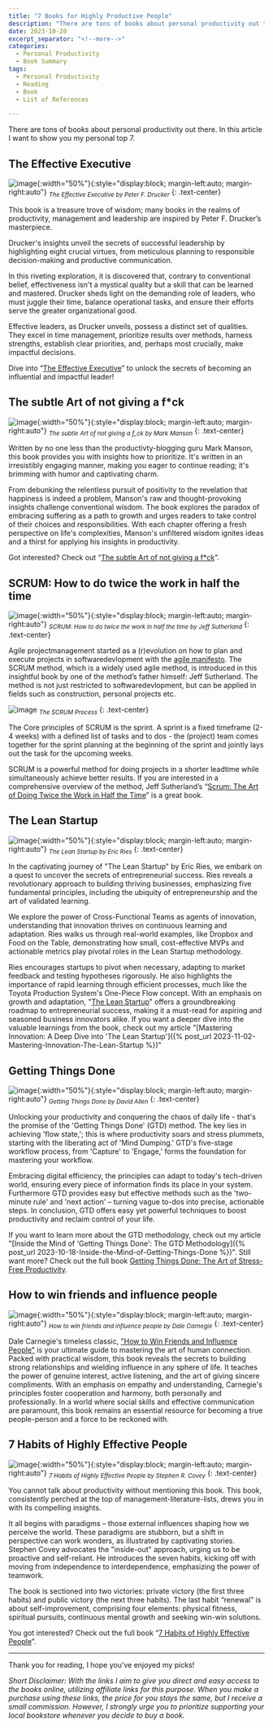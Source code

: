 ```yaml
---
title: "7 Books for Highly Productive People"
description: "There are tons of books about personal productivity out there. In this article I want to show you my personal top 7."
date: 2023-10-20
excerpt_separator: "<!--more-->"
categories:
  - Personal Productivity
  - Book Summary
tags:
  - Personal Productivity
  - Reading
  - Book
  - List of References

---
```

There are tons of books about personal productivity out there. In this article I want to show you my personal top 7.

## The Effective Executive

![image](/assets/images/7_productivity_books_1/book_cover_the_effective_executive.jpg){:width="50%"}{:style="display:block; margin-left:auto; margin-right:auto"}
*<sub>The Effective Executive by Peter F. Drucker</sub>*
{: .text-center}

This book is a treasure trove of wisdom; many books in the realms of productivity, management and leadership are inspired by Peter F. Drucker’s masterpiece.

Drucker's insights unveil the secrets of successful leadership by highlighting eight crucial virtues, from meticulous planning to responsible decision-making and productive communication.

In this riveting exploration, it is discovered that, contrary to conventional belief, effectiveness isn't a mystical quality but a skill that can be learned and mastered. Drucker sheds light on the demanding role of leaders, who must juggle their time, balance operational tasks, and ensure their efforts serve the greater organizational good.

Effective leaders, as Drucker unveils, possess a distinct set of qualities. They excel in time management, prioritize results over methods, harness strengths, establish clear priorities, and, perhaps most crucially, make impactful decisions.

Dive into “[The Effective Executive](https://amzn.to/47g84Tx)” to unlock the secrets of becoming an influential and impactful leader!

## The subtle Art of not giving a f*ck

![image](/assets/images/7_productivity_books_1/book_cover_the_subtle_art.jpg){:width="50%"}{:style="display:block; margin-left:auto; margin-right:auto"}
*<sub>The subtle Art of not giving a f_ck by Mark Manson</sub>*
{: .text-center}

Written by no one less than the productivty-blogging guru Mark Manson, this book provides you with insights how to prioritize. It's written in an irresistibly engaging manner, making you eager to continue reading; it's brimming with humor and captivating charm.

From debunking the relentless pursuit of positivity to the revelation that happiness is indeed a problem, Manson's raw and thought-provoking insights challenge conventional wisdom. The book explores the paradox of embracing suffering as a path to growth and urges readers to take control of their choices and responsibilities. With each chapter offering a fresh perspective on life's complexities, Manson's unfiltered wisdom ignites ideas and a thirst for applying his insights in productivity.

Got interested? Check out “[The subtle Art of not giving a f*ck](https://amzn.to/46BoPIR)”.

## SCRUM: How to do twice the work in half the time

![image](/assets/images/7_productivity_books_1/book_cover_scrum.jpg){:width="50%"}{:style="display:block; margin-left:auto; margin-right:auto"}
*<sub>SCRUM: How to do twice the work in half the time by Jeff Sutherland</sub>*
{: .text-center}

Agile projectmanagement started as a (r)evolution on how to plan and execute projects in softwaredevlopment with the [agile manifesto](https://agilemanifesto.org/). The SCRUM method, which is a widely used agile method, is introduced in this insightful book by one of the method’s father himself: Jeff Sutherland. The method is not just restricted to softwaredevlopment, but can be applied in fields such as construction, personal projects etc.

![image](/assets/images/7_productivity_books_1/SCRUM_Process.jpg)
*<sub>The SCRUM Process</sub>*
{: .text-center}

The Core principles of SCRUM is the sprint. A sprint is a fixed timeframe (2-4 weeks) with a defined list of tasks and to dos - the (project) team comes together for the sprint planning at the beginning of the sprint and jointly lays out the task for the upcoming weeks.

SCRUM is a powerful method for doing projects in a shorter leadtime while simultaneously achieve better results. If you are interested in a comprehensive overview of the method, Jeff Sutherland’s “[Scrum: The Art of Doing Twice the Work in Half the Time](https://amzn.to/46J8WQI)” is a great book.


## The Lean Startup

![image](/assets/images/7_productivity_books_1/book_cover_the_lean_startup.jpg){:width="50%"}{:style="display:block; margin-left:auto; margin-right:auto"}
*<sub>The Lean Startup by Eric Ries</sub>*
{: .text-center}

In the captivating journey of "The Lean Startup" by Eric Ries, we embark on a quest to uncover the secrets of entrepreneurial success. Ries reveals a revolutionary approach to building thriving businesses, emphasizing five fundamental principles, including the ubiquity of entrepreneurship and the art of validated learning.

We explore the power of Cross-Functional Teams as agents of innovation, understanding that innovation thrives on continuous learning and adaptation. Ries walks us through real-world examples, like Dropbox and Food on the Table, demonstrating how small, cost-effective MVPs and actionable metrics play pivotal roles in the Lean Startup methodology.

Ries encourages startups to pivot when necessary, adapting to market feedback and testing hypotheses rigorously. He also highlights the importance of rapid learning through efficient processes, much like the Toyota Production System's One-Piece Flow concept. With an emphasis on growth and adaptation, "[The Lean Startup](https://amzn.to/3Mal2tB)" offers a groundbreaking roadmap to entrepreneurial success, making it a must-read for aspiring and seasoned business innovators alike. If you want a deeper dive into the valuable learnings from the book, check out my article "[Mastering Innovation: A Deep Dive into 'The Lean Startup']({% post_url 2023-11-02-Mastering-Innovation-The-Lean-Startup %})"

## Getting Things Done

![image](/assets/images/7_productivity_books_1/book_cover_getting_things_done.jpg){:width="50%"}{:style="display:block; margin-left:auto; margin-right:auto"}
*<sub>Getting Things Done by David Allen</sub>*
{: .text-center}

Unlocking your productivity and conquering the chaos of daily life - that's the promise of the 'Getting Things Done' (GTD) method. The key lies in achieving 'flow state,'; this is where productivity soars and stress plummets, starting with the liberating act of 'Mind Dumping.' GTD's five-stage workflow process, from 'Capture' to 'Engage,' forms the foundation for mastering your workflow.

Embracing digital efficiency, the principles can adapt to today's tech-driven world, ensuring every piece of information finds its place in your system. Furthermore GTD provides easy but effective methods such as the 'two-minute rule' and 'next action' – turning vague to-dos into precise, actionable steps. In conclusion, GTD offers easy yet powerful techniques to boost productivity and reclaim control of your life.

If you want to learn more about the GTD methodology, check out my article "[Inside the Mind of 'Getting Things Done': The GTD Methodology]({% post_url 2023-10-18-Inside-the-Mind-of-Getting-Things-Done %})". Still want more? Check out the full book [Getting Things Done: The Art of Stress-Free Productivity](https://amzn.to/3tM3NbC).

## How to win friends and influence people

![image](/assets/images/7_productivity_books_1/book_cover_how_to_win_friends.jpg){:width="50%"}{:style="display:block; margin-left:auto; margin-right:auto"}
*<sub>How to win friends and influence people by Dale Carnegie</sub>*
{: .text-center}

Dale Carnegie's timeless classic, ["How to Win Friends and Influence People"](https://amzn.to/46WyKZ5) is your ultimate guide to mastering the art of human connection. Packed with practical wisdom, this book reveals the secrets to building strong relationships and wielding influence in any sphere of life. It teaches the power of genuine interest, active listening, and the art of giving sincere compliments. With an emphasis on empathy and understanding, Carnegie's principles foster cooperation and harmony, both personally and professionally. In a world where social skills and effective communication are paramount, this book remains an essential resource for becoming a true people-person and a force to be reckoned with.

## 7 Habits of Highly Effective People

![image](/assets/images/7_productivity_books_1/book_cover_7_habits.jpg){:width="50%"}{:style="display:block; margin-left:auto; margin-right:auto"}
*<sub>7 Habits of Highly Effective People by Stephen R. Covey</sub>*
{: .text-center}

You cannot talk about productivity without mentioning this book. This book, consistently perched at the top of management-literature-lists, drews you in with its compelling insights.

It all begins with paradigms – those external influences shaping how we perceive the world. These paradigms are stubborn, but a shift in perspective can work wonders, as illustrated by captivating stories. Stephen Covey advocates the "inside-out" approach, urging us to be proactive and self-reliant. He introduces the seven habits, kicking off with moving from independence to interdependence, emphasizing the power of teamwork.

The book is sectioned into two victories: private victory (the first three habits) and public victory (the next three habits). The last habit “renewal” is about self-improvement, comprising four elements: physical fitness, spiritual pursuits, continuous mental growth and seeking win-win solutions.

You got interested? Check out the full book “[7 Habits of Highly Effective People](https://amzn.to/45DhUh0)”.

---

Thank you for reading, I hope you’ve enjoyed my picks! 

*Short Disclaimer: With the links I aim to give you direct and easy access to the books online, utilizing affiliate links for this purpose. When you make a purchase using these links, the price for you stays the same, but I receive a small commission. However, I strongly urge you to prioritize supporting your local bookstore whenever you decide to buy a book.*
